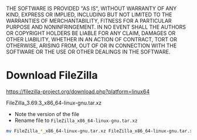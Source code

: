 THE SOFTWARE IS PROVIDED "AS IS", WITHOUT WARRANTY OF ANY KIND, EXPRESS OR IMPLIED, INCLUDING BUT NOT LIMITED TO THE WARRANTIES OF MERCHANTABILITY, FITNESS FOR A PARTICULAR PURPOSE AND NONINFRINGEMENT. IN NO EVENT SHALL THE AUTHORS OR COPYRIGHT HOLDERS BE LIABLE FOR ANY CLAIM, DAMAGES OR OTHER LIABILITY, WHETHER IN AN ACTION OF CONTRACT, TORT OR OTHERWISE, ARISING FROM, OUT OF OR IN CONNECTION WITH THE SOFTWARE OR THE USE OR OTHER DEALINGS IN THE SOFTWARE.

# Download FileZilla

https://filezilla-project.org/download.php?platform=linux64

FileZilla_3.69.3_x86_64-linux-gnu.tar.xz

- Note the version of the file
- Rename file to `FileZilla_x86_64-linux-gnu.tar.xz`

```bash linenums="1"
mv FileZilla_*_x86_64-linux-gnu.tar.xz FileZilla_x86_64-linux-gnu.tar.xz && mkdir fz_tmp && tar xvf FileZilla_x86_64-linux-gnu.tar.xz --directory fz_tmp && cd fz_tmp && tar cjvf ../FileZilla_x86_64-linux-gnu.tar.bz2 * && cd .. && rm -rf fz_tmp
```
